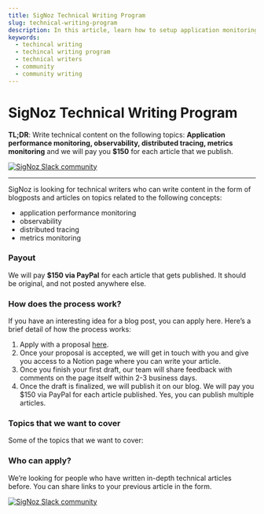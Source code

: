 ```yaml
---
title: SigNoz Technical Writing Program
slug: technical-writing-program
description: In this article, learn how to setup application monitoring for Node.js apps with OpenTelemetry and SigNoz.
keywords:
  - techincal writing
  - techincal writing program
  - technical writers
  - community
  - community writing
---
```


# SigNoz Technical Writing Program


**TL;DR**: Write technical content on the following topics: **Application performance monitoring, observability, distributed tracing, metrics monitoring** and we will pay you **$150** for each article that we publish.

[![SigNoz Slack community](/img/signoz_twp_apply_cta2.png)](https://forms.gle/8iePy5Ciqho2J9AY9)


___


SigNoz is looking for technical writers who can write content in the form of blogposts and articles on topics related to the following concepts:

- application performance monitoring
- observability
- distributed tracing
- metrics monitoring



### Payout

We will pay **$150 via PayPal** for each article that gets published. It should be original, and not posted anywhere else.

### How does the process work?

If you have an interesting idea for a blog post, you can apply here. Here’s a brief detail of how the process works:

1. Apply with a proposal [here](https://forms.gle/8iePy5Ciqho2J9AY9).
2. Once your proposal is accepted, we will get in touch with you and give you access to a Notion page where you can write your article.
3. Once you finish your first draft, our team will share feedback with comments on the page itself within 2-3 business days.
4. Once the draft is finalized, we will publish it on our blog. We will pay you $150 via PayPal for each article published. Yes, you can publish multiple articles.

### Topics that we want to cover

Some of the topics that we want to cover:

### Who can apply?

We’re looking for people who have written in-depth technical articles before. You can share links to your previous article in the form.

[![SigNoz Slack community](/img/signoz_twp_apply_cta2.png)](https://forms.gle/8iePy5Ciqho2J9AY9)

